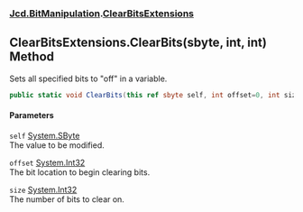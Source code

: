 ### [Jcd.BitManipulation](Jcd_BitManipulation.md 'Jcd.BitManipulation').[ClearBitsExtensions](Jcd_BitManipulation_ClearBitsExtensions.md 'Jcd.BitManipulation.ClearBitsExtensions')
## ClearBitsExtensions.ClearBits(sbyte, int, int) Method
Sets all specified bits to "off" in a variable.   
```csharp
public static void ClearBits(this ref sbyte self, int offset=0, int size=8);
```
#### Parameters
<a name='Jcd_BitManipulation_ClearBitsExtensions_ClearBits(sbyte_int_int)_self'></a>
`self` [System.SByte](https://docs.microsoft.com/en-us/dotnet/api/System.SByte 'System.SByte')  
The value to be modified.
  
<a name='Jcd_BitManipulation_ClearBitsExtensions_ClearBits(sbyte_int_int)_offset'></a>
`offset` [System.Int32](https://docs.microsoft.com/en-us/dotnet/api/System.Int32 'System.Int32')  
The bit location to begin clearing bits.
  
<a name='Jcd_BitManipulation_ClearBitsExtensions_ClearBits(sbyte_int_int)_size'></a>
`size` [System.Int32](https://docs.microsoft.com/en-us/dotnet/api/System.Int32 'System.Int32')  
The number of bits to clear on.
  
